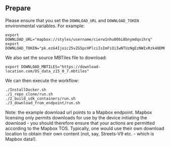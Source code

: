 ## Prepare ##

Please ensure that you set the `DOWNLOAD_URL` and `DOWNLOAD_TOKEN` environmental variables.  For example:
```console
export DOWNLOAD_URL="mapbox://styles/username/cierw1nhu00bi8bnymdqvihrq"
export DOWNLOAD_TOKEN="pk.ezG4Ijoic25vZG5pcHPlciIsImFiOiIwNTUzNgEzNWIxRzk4ODM0NTUxZWIyMzceZjR7MDI1MiJ9.s9T8QPo0GjAV5OBvRdfnzA"
```

We also set the source MBTiles file to download:
```console
export DOWNLOAD_MBTILES="https://download-location.com/OS_data_z15_0_7.mbtiles"
```

We can then execute the workflow:
```console
./InstallDocker.sh
./1_repo_clone/run.sh
./2_build_sdk_containers/run.sh
./3_download_from_endpoint/run.sh
```

Note: the example download url points to a Mapbox endpoint.  Mapbox licensing only permits downloads for use by the device initiating the download - you should therefore ensure that your actions are permitted according to the Mapbox TOS.  Typically, one would use their own download location to obtain their own content (not, say, Streets-V9 etc. - which is Mapbox data!).
